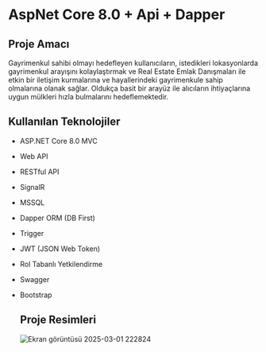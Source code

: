 # AspNet Core 8.0 + Api + Dapper
## Proje Amacı
 Gayrimenkul sahibi olmayı hedefleyen kullanıcıların, istedikleri lokasyonlarda gayrimenkul arayışını kolaylaştırmak ve Real Estate Emlak Danışmaları ile etkin bir iletişim kurmalarına ve hayallerindeki gayrimenkule sahip olmalarına olanak sağlar. Oldukça basit bir arayüz ile alıcıların ihtiyaçlarına uygun mülkleri hızla bulmalarını hedeflemektedir. 
## Kullanılan Teknolojiler
- ASP.NET Core 8.0 MVC
- Web API
- RESTful API
- SignalR 
- MSSQL
- Dapper ORM (DB First)
- Trigger
- JWT (JSON Web Token)
- Rol Tabanlı Yetkilendirme
- Swagger
- Bootstrap


  ## Proje Resimleri
  ![Ekran görüntüsü 2025-03-01 222824](https://github.com/user-attachments/assets/3d73807f-a757-4af5-ad54-9ff7f7099585)
